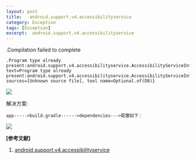 ```yaml
---
layout: post
title:   android.support.v4.accessibilityservice
category: Exception
tags: [Exception]
excerpt:  android.support.v4.accessibilityservice
---
```


.Compilation failed to complete
 

	.Program type already present:android.support.v4.accessibilityservice.AccessibilityServiceInfoCompatMessage{kind=ERROR, text=Program type already present:android.support.v4.accessibilityservice.AccessibilityServiceInfoCompat, sources=[Unknown source file], tool name=Optional.of(D8)}


![](https://img-blog.csdn.net/20180810141702929?watermark/2/text/aHR0cHM6Ly9ibG9nLmNzZG4ubmV0L3UwMTQxMzMxMTk=/font/5a6L5L2T/fontsize/400/fill/I0JBQkFCMA==/dissolve/70)

解决方案:

	app----->build.gradle------>dependencies--->配置如下：

![](https://img-blog.csdn.net/20180810142841304?watermark/2/text/aHR0cHM6Ly9ibG9nLmNzZG4ubmV0L3UwMTQxMzMxMTk=/font/5a6L5L2T/fontsize/400/fill/I0JBQkFCMA==/dissolve/70)

**[参考文献]**

1. [android.support.v4.accessibilityservice](https://blog.csdn.net/u014133119/article/details/81562552 "android.support.v4.accessibilityservice")



